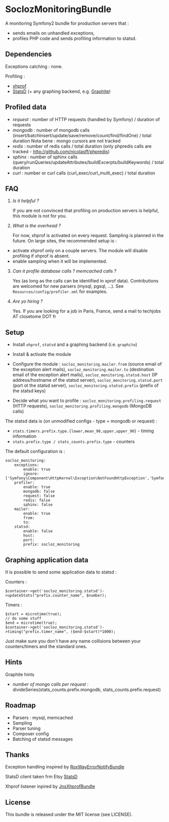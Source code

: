 SoclozMonitoringBundle
======================

A monitoring Symfony2 bundle for production servers that :

* sends emails on unhandled exceptions,
* profiles PHP code and sends profiling information to statsd.

Dependencies
------------

Exceptions catching : none.

Profiling :

* [xhprof](http://pecl.php.net/package/xhprof)
* [StatsD](https://github.com/etsy/statsd) (+ any graphing backend, e.g. [Graphite](http://graphite.wikidot.com))

Profiled data
--------------

* *request* : number of HTTP requests (handled by Symfony) / duration of requests
* *mongodb* : number of mongodb calls (insert/batchInsert/update/save/remove/count/find/findOne) / total duration
    Nota bene : mongo cursors are not tracked
* *redis* : number of redis calls / total duration (only phpredis calls are tracked - http://github.com/nicolasff/phpredis)
* *sphinx* : number of sphinx calls (query/runQueries/updateAttributes/buildExcerpts/buildKeywords) / total duration
* *curl* : number or curl calls (curl_exec/curl_multi_exec) / total duration

FAQ
---

1. *Is it helpful ?*

    If you are not convinced that profiling on production servers is helpful, this module is not for you.

2. *What is the overhead ?*

    For now, xhprof is activated on every request. Sampling is planned in the future. On large sites, the recommended setup is :

* activate xhprof only on a couple servers. The module will disable profiling if xhprof is absent.
* enable sampling when it will be implemented.

3. *Can it profile database calls ? memcached calls ?*

    Yes (as long as the calls can be identified in xprof data). Contributions are welcomed for new parsers (mysql, pgsql, ...). See `Resources/config/profiler.xml` for examples.

4. *Are yo hiring ?*

    Yes. If you are looking for a job in Paris, France, send a mail to techjobs AT closetome DOT fr

Setup
-----

* Install `xhprof`, `statsd` and a graphing backend (i.e. `graphite`)

* Install & activate the module

* Configure the module : `socloz_monitoring.mailer.from` (source email of the exception alert mails), `socloz_monitoring.mailer.to` (destination email of the exception alert mails),
`socloz_monitoring.statsd.host` (IP address/hostname of the statsd server), `socloz_monitoring.statsd.port` (port ot the statsd server), `socloz_monitoring.statsd.prefix` (prefix of the statsd keys)

* Decide what you want to profile : `socloz_monitoring.profiling.request` (HTTP requests), `socloz_monitoring.profiling.mongodb` (MongoDB calls)
    
The statsd data is (on unmodified configs - type = mongodb or request) : 

* `stats.timers.prefix.type.{lower,mean_90,upper,upper_90}` - timing information
* `stats.prefix.type / stats_counts.prefix.type` - counters

The default configuration is :

    socloz_monitoring:
        exceptions:
            enable: true
            ignore: ['Symfony\Component\HttpKernel\Exception\NotFoundHttpException','Symfony\Component\HttpKernel\Exception\AccessDeniedHttpException']
        profiler:
            enable: true
            mongodb: false
            request: false
            redis: false
            sphinx: false
        mailer:
            enable: true
            from: 
            to: 
        statsd:
            enable: false
            host:
            port:
            prefix: socloz_monitoring

Graphing application data
-------------------------

It is possible to send some application data to statsd :

Counters :

    $container->get('socloz_monitoring.statsd')->updateStats("prefix.counter_name", $number);

Timers :

    $start = microtime(true);
    // do some stuff
    $end = microtime(true);
    $container->get('socloz_monitoring.statsd')->timing("prefix.timer_name", ($end-$start)*1000);

Just make sure you don't have any name collisions between your counters/timers and the standard ones.

Hints
-----

Graphite hints

* *number of mongo calls per request* : divideSeries(stats_counts.prefix.mongodb, stats_counts.prefix.request)

Roadmap
-------

* Parsers : mysql, memcached
* Sampling
* Parser tuning
* Composer config
* Batching of statsd messages

Thanks
------

Exception handling inspired by [RoxWayErrorNotifyBundle](https://github.com/szymek/RoxWayErrorNotifyBundle)

StatsD client taken frm Etsy [StatsD](https://github.com/etsy/statsd)

Xhprof listener inpired by [JnsXhprofBundle](https://github.com/jonaswouters/XhprofBundle)

License
-------

This bundle is released under the MIT license (see LICENSE).